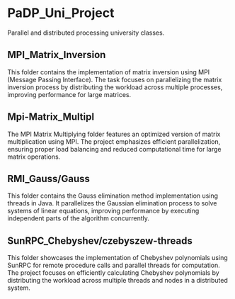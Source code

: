 # PaDP_Uni_Project
Parallel and distributed processing university classes.

## MPI_Matrix_Inversion
This folder contains the implementation of matrix inversion using MPI (Message Passing Interface). The task focuses on parallelizing the matrix inversion process by distributing the workload across multiple processes, improving performance for large matrices.

## Mpi-Matrix_Multipl
The MPI Matrix Multiplying folder features an optimized version of matrix multiplication using MPI. The project emphasizes efficient parallelization, ensuring proper load balancing and reduced computational time for large matrix operations.

## RMI_Gauss/Gauss
This folder contains the Gauss elimination method implementation using threads in Java. It parallelizes the Gaussian elimination process to solve systems of linear equations, improving performance by executing independent parts of the algorithm concurrently.

## SunRPC_Chebyshev/czebyszew-threads
This folder showcases the implementation of Chebyshev polynomials using SunRPC for remote procedure calls and parallel threads for computation. The project focuses on efficiently calculating Chebyshev polynomials by distributing the workload across multiple threads and nodes in a distributed system.
